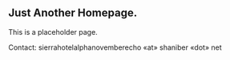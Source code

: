 ## Just Another Homepage.

This is a placeholder page. 

Contact: sierrahotelalphanovemberecho «at» shaniber «dot» net  
